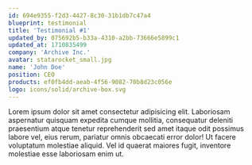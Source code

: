 ```yaml
---
id: 694e9355-f2d3-4427-8c30-31b1db7c47a4
blueprint: testimonial
title: 'Testimonial #1'
updated_by: 075692b5-b33a-4310-a2bb-73666e5899c1
updated_at: 1710835499
company: 'Archive Inc.'
avatar: statarocket_small.jpg
name: 'John Doe'
position: CEO
products: ef0fb4dd-aeab-4f56-9082-70b8d23c056e
logo: icons/solid/archive-box.svg
---
```

Lorem ipsum dolor sit amet consectetur adipisicing elit. Laboriosam aspernatur quisquam expedita cumque mollitia, consequatur deleniti praesentium atque tenetur reprehenderit sed amet itaque odit possimus labore vel, eius rerum, pariatur omnis obcaecati error dolor! Ut facere voluptatum molestiae aliquid. Vel id quaerat maiores fugit, inventore molestiae esse laboriosam enim ut.